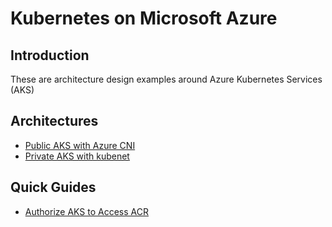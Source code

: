 # Kubernetes on Microsoft Azure

## Introduction

These are architecture design examples around Azure Kubernetes Services (AKS)

## Architectures

- [Public AKS with Azure CNI][1]
- [Private AKS with kubenet][2]

## Quick Guides

- [Authorize AKS to Access ACR][3]

[1]: ./examples/aks_cni.md
[2]: ./examples/aks_private_kubenet.md
[3]: ./examples/snippets/aks_attach_acr.bash
